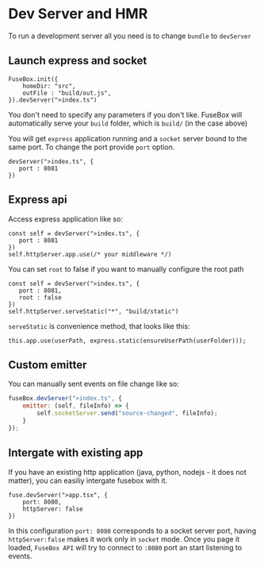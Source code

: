 # Dev Server and HMR

To run a development server all you need is to change `bundle` to `devServer`


## Launch express and socket 
```
FuseBox.init({
    homeDir: "src",
    outFile : "build/out.js",
}).devServer(">index.ts")
```

You don't need to specify any parameters if you don't like. FuseBox will automatically serve your `build` folder, which is `build/` (in the case above)

You will get `express` application running and a `socket` server bound to the same port. To change the port provide `port` option.

```
devServer(">index.ts", {
   port : 8081
})
```

## Express api

Access express application like so:
```
const self = devServer(">index.ts", {
   port : 8081
})
self.httpServer.app.use(/* your middleware */)
```

You can set `root` to false if you want to manually configure the root path

```
const self = devServer(">index.ts", {
   port : 8081,
   root : false
})
self.httpServer.serveStatic("*", "build/static")
```

`serveStatic` is convenience method, that looks like this:

```
this.app.use(userPath, express.static(ensureUserPath(userFolder)));
```

## Custom emitter

You can manually sent events on file change like so:

```js
fuseBox.devServer(">index.ts", {
    emitter: (self, fileInfo) => {
        self.socketServer.send("source-changed", fileInfo);
    }
});
```

## Intergate with existing app

If you have an existing http application (java, python, nodejs - it does not matter), you can easiliy intergate fusebox with it.
```
fuse.devServer(">app.tsx", {
    port: 8080, 
    httpServer: false
})
```
In this configuration `port: 8080` corresponds to a socket server port, having `httpServer:false` makes it work only in `socket` mode.  Once you page it loaded, `FuseBox API` will try to connect to `:8080` port an start listening to events.




